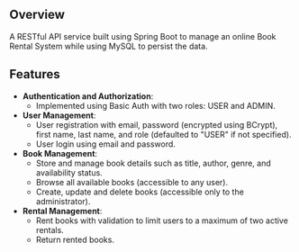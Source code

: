 ## Overview

A RESTful API service built using Spring Boot to manage an online Book Rental System while using MySQL to persist the data.

## Features

- **Authentication and Authorization**:
  - Implemented using Basic Auth with two roles: USER and ADMIN.
- **User Management**:
  - User registration with email, password (encrypted using BCrypt), first name, last name, and role (defaulted to "USER" if not specified).
  - User login using email and password.
- **Book Management**:
  - Store and manage book details such as title, author, genre, and availability status.
  - Browse all available books (accessible to any user).
  - Create, update and delete books (accessible only to the administrator).
- **Rental Management**:
  - Rent books with validation to limit users to a maximum of two active rentals.
  - Return rented books.

